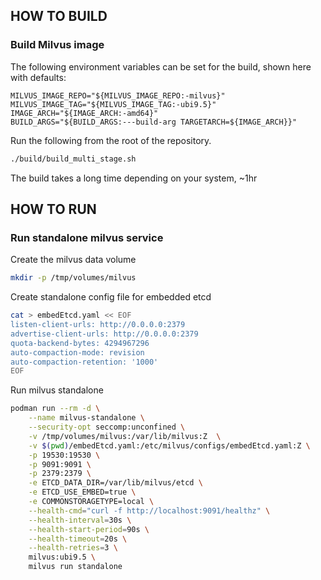 ## HOW TO BUILD

### Build Milvus image

The following environment variables can be set for the build, shown here with defaults:

```
MILVUS_IMAGE_REPO="${MILVUS_IMAGE_REPO:-milvus}"
MILVUS_IMAGE_TAG="${MILVUS_IMAGE_TAG:-ubi9.5}"
IMAGE_ARCH="${IMAGE_ARCH:-amd64}"
BUILD_ARGS="${BUILD_ARGS:---build-arg TARGETARCH=${IMAGE_ARCH}}"
```

Run the following from the root of the repository.

```bash
./build/build_multi_stage.sh
```

The build takes a long time depending on your system, ~1hr

## HOW TO RUN

### Run standalone milvus service

Create the milvus data volume

```bash
mkdir -p /tmp/volumes/milvus
```

Create standalone config file for embedded etcd

```bash
cat > embedEtcd.yaml << EOF
listen-client-urls: http://0.0.0.0:2379
advertise-client-urls: http://0.0.0.0:2379
quota-backend-bytes: 4294967296
auto-compaction-mode: revision
auto-compaction-retention: '1000'
EOF
```

Run milvus standalone

```bash
podman run --rm -d \
    --name milvus-standalone \
    --security-opt seccomp:unconfined \
    -v /tmp/volumes/milvus:/var/lib/milvus:Z  \
    -v $(pwd)/embedEtcd.yaml:/etc/milvus/configs/embedEtcd.yaml:Z \
    -p 19530:19530 \
    -p 9091:9091 \
    -p 2379:2379 \
    -e ETCD_DATA_DIR=/var/lib/milvus/etcd \
    -e ETCD_USE_EMBED=true \
    -e COMMONSTORAGETYPE=local \
    --health-cmd="curl -f http://localhost:9091/healthz" \
    --health-interval=30s \
    --health-start-period=90s \
    --health-timeout=20s \
    --health-retries=3 \
    milvus:ubi9.5 \
    milvus run standalone
```
